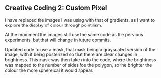 ## Creative Coding 2: Custom Pixel

I have replaced the images I was using with that of gradients, as I want to explore the display of colour through pointilism.

At the momment the images still use the same code as the pervious experiments, but that will change in future commits. 

Updated code to use a mask, that mask being a grayscaled version of the image, with it being posterized so that there are clear changes in brightness. This mask was then taken into the code, where the brightness was mapped to the number of sides foe the polygon, so the brighter the colour the more sphereical it would appear.

